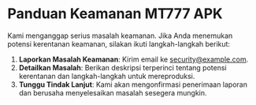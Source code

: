 # Panduan Keamanan MT777 APK

Kami menganggap serius masalah keamanan. Jika Anda menemukan potensi kerentanan keamanan, silakan ikuti langkah-langkah berikut:

1. **Laporkan Masalah Keamanan**: Kirim email ke [security@example.com](mailto:security@example.com).
2. **Detailkan Masalah**: Berikan deskripsi terperinci tentang potensi kerentanan dan langkah-langkah untuk mereproduksi.
3. **Tunggu Tindak Lanjut**: Kami akan mengonfirmasi penerimaan laporan dan berusaha menyelesaikan masalah sesegera mungkin.
